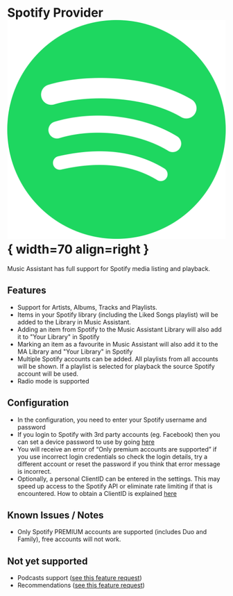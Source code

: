 # Spotify Provider ![Preview image](../assets/icons/spotify-icon.svg){ width=70 align=right }

Music Assistant has full support for Spotify media listing and playback.

## Features

- Support for Artists, Albums, Tracks and Playlists.
- Items in your Spotify library (including the Liked Songs playlist) will be added to the Library in Music Assistant.
- Adding an item from Spotify to the Music Assistant Library will also add it to "Your Library" in Spotify
- Marking an item as a favourite in Music Assistant will also add it to the MA Library and "Your Library" in Spotify
- Multiple Spotify accounts can be added. All playlists from all accounts will be shown. If a playlist is selected for playback the source Spotify account will be used.
- Radio mode is supported

## Configuration
- In the configuration, you need to enter your Spotify username and password
- If you login to Spotify with 3rd party accounts (eg. Facebook) then you can set a device password to use by going [here](https://www.spotify.com/de-en/account/set-device-password/)
- You will receive an error of “Only premium accounts are supported” if you use incorrect login credentials so check the login details, try a different account or reset the password if you think that error message is incorrect.
- Optionally, a personal ClientID can be entered in the settings. This may speed up access to the Spotify API or eliminate rate limiting if that is encountered. How to obtain a ClientID is explained [here](https://developer.spotify.com/documentation/web-api/concepts/apps)

## Known Issues / Notes

- Only Spotify PREMIUM accounts are supported (includes Duo and Family), free accounts will not work.

## Not yet supported

- Podcasts support ([see this feature request](https://github.com/music-assistant/hass-music-assistant/discussions/429))
- Recommendations ([see this feature request](https://github.com/music-assistant/hass-music-assistant/discussions/535))
